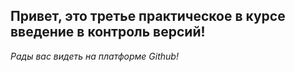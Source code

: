 ## Привет, это третье практическое в курсе введение в контроль версий!

*Рады вас видеть на платформе Github!*
